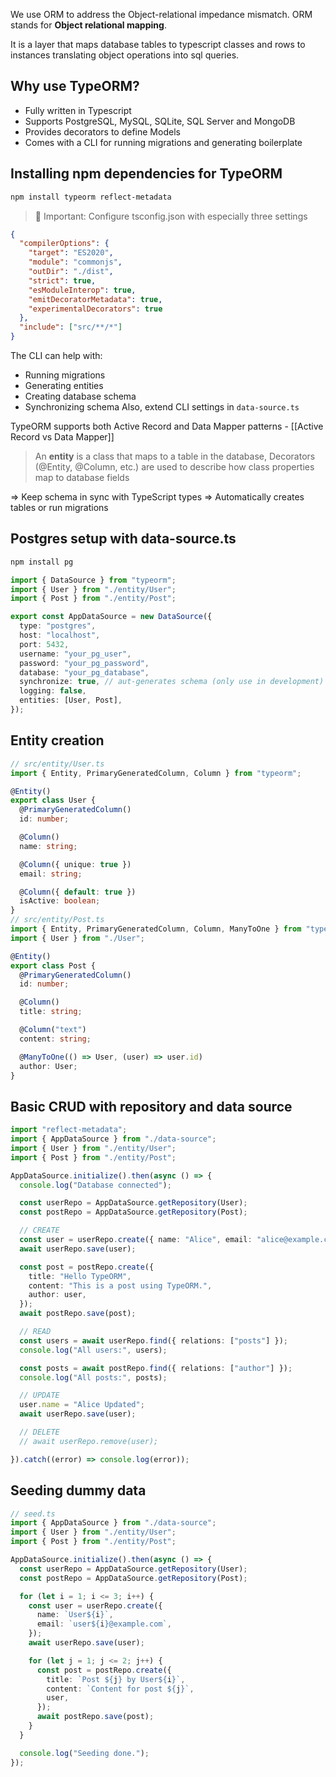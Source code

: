 We use ORM to address the Object-relational impedance mismatch. ORM stands for **Object relational mapping**. 

It is a layer that maps database tables to typescript classes and rows to instances translating object operations into sql queries.

## Why use TypeORM?
- Fully written in Typescript
- Supports PostgreSQL, MySQL, SQLite, SQL Server and MongoDB
- Provides decorators to define Models
- Comes with a CLI for running migrations and generating boilerplate

## Installing npm dependencies for TypeORM
```bash
npm install typeorm reflect-metadata
```

> 🚨 Important: Configure tsconfig.json with especially three settings
```json
{
  "compilerOptions": {
    "target": "ES2020",
    "module": "commonjs",
    "outDir": "./dist",
    "strict": true,
    "esModuleInterop": true,
    "emitDecoratorMetadata": true,
    "experimentalDecorators": true
  },
  "include": ["src/**/*"]
}
```

The CLI can help with:
- Running migrations
- Generating entities
- Creating database schema
- Synchronizing schema
Also, extend CLI settings in `data-source.ts`

TypeORM supports both Active Record and Data Mapper patterns -
[[Active Record vs Data Mapper]]

> An **entity** is a class that maps to a table in the database, Decorators (@Entity, @Column, etc.)  are used to describe how class properties map to database fields

=> Keep schema in sync with TypeScript types
=> Automatically creates tables or run migrations

## Postgres setup with data-source.ts
```bash
npm install pg
```
```ts
import { DataSource } from "typeorm";
import { User } from "./entity/User";
import { Post } from "./entity/Post";

export const AppDataSource = new DataSource({
  type: "postgres",
  host: "localhost",
  port: 5432,
  username: "your_pg_user",
  password: "your_pg_password",
  database: "your_pg_database",
  synchronize: true, // aut-generates schema (only use in development)
  logging: false,
  entities: [User, Post],
});
```

## Entity creation
```ts
// src/entity/User.ts
import { Entity, PrimaryGeneratedColumn, Column } from "typeorm";

@Entity()
export class User {
  @PrimaryGeneratedColumn()
  id: number;

  @Column()
  name: string;

  @Column({ unique: true })
  email: string;

  @Column({ default: true })
  isActive: boolean;
}
// src/entity/Post.ts
import { Entity, PrimaryGeneratedColumn, Column, ManyToOne } from "typeorm";
import { User } from "./User";

@Entity()
export class Post {
  @PrimaryGeneratedColumn()
  id: number;

  @Column()
  title: string;

  @Column("text")
  content: string;

  @ManyToOne(() => User, (user) => user.id)
  author: User;
}
```

## Basic CRUD with repository and data source
```ts
import "reflect-metadata";
import { AppDataSource } from "./data-source";
import { User } from "./entity/User";
import { Post } from "./entity/Post";

AppDataSource.initialize().then(async () => {
  console.log("Database connected");

  const userRepo = AppDataSource.getRepository(User);
  const postRepo = AppDataSource.getRepository(Post);

  // CREATE
  const user = userRepo.create({ name: "Alice", email: "alice@example.com" });
  await userRepo.save(user);

  const post = postRepo.create({
    title: "Hello TypeORM",
    content: "This is a post using TypeORM.",
    author: user,
  });
  await postRepo.save(post);

  // READ
  const users = await userRepo.find({ relations: ["posts"] });
  console.log("All users:", users);

  const posts = await postRepo.find({ relations: ["author"] });
  console.log("All posts:", posts);

  // UPDATE
  user.name = "Alice Updated";
  await userRepo.save(user);

  // DELETE
  // await userRepo.remove(user);

}).catch((error) => console.log(error));
```
## Seeding dummy data 
```ts
// seed.ts
import { AppDataSource } from "./data-source";
import { User } from "./entity/User";
import { Post } from "./entity/Post";

AppDataSource.initialize().then(async () => {
  const userRepo = AppDataSource.getRepository(User);
  const postRepo = AppDataSource.getRepository(Post);

  for (let i = 1; i <= 3; i++) {
    const user = userRepo.create({
      name: `User${i}`,
      email: `user${i}@example.com`,
    });
    await userRepo.save(user);

    for (let j = 1; j <= 2; j++) {
      const post = postRepo.create({
        title: `Post ${j} by User${i}`,
        content: `Content for post ${j}`,
        user,
      });
      await postRepo.save(post);
    }
  }

  console.log("Seeding done.");
});
```